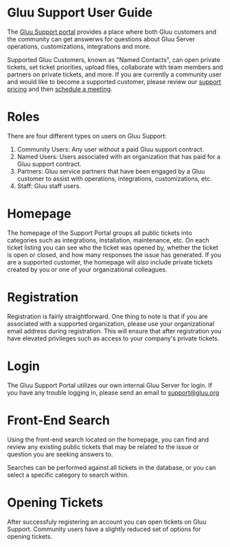 # Gluu Support User Guide
The [Gluu Support portal](https://support.gluu.org) provides a place where both Gluu customers and the community can get answerws for questions about Gluu Server operations, customizations, integrations and more. 

Supported Gluu Customers, known as "Named Contacts", can open private tickets, set ticket priorities, upload files, collaborate with team members and partners on private tickets, and more. If you are currently a community user and would like to become a supported customer, please review our [support pricing](http://gluu.org/pricing) and then [schedule a meeting](http://gluu.org/booking). 

# Roles
There are four different types on users on Gluu Support:
1. Community Users: Any user without a paid Gluu support contract. 
2. Named Users: Users associated with an organization that has paid for a Gluu support contract. 
3. Partners: Gluu service partners that have been engaged by a Gluu customer to assist with operations, integrations, customizations, etc.
4. Staff: Gluu staff users. 

# Homepage
The homepage of the Support Portal groups all public tickets into categories such as integrations, installation, maintenance, etc. On each ticket listing you can see who the ticket was opened by, whether the ticket is open or closed, and how many responses the issue has generated. If you are a supported customer, the homepage will also include private tickets created by you or one of your organizational colleagues.  

# Registration
Registration is fairly straightforward. One thing to note is that if you are associated with a supported organization, please use your organizational email address during registration. This will ensure that after registration you have elevated privileges such as access to your company's private tickets. 

# Login 
The Gluu Support Portal utilizes our own internal Gluu Server for login. If you have any trouble logging in, please send an email to [support@gluu.org](mailto:support@gluu.org)

# Front-End Search
Using the front-end search located on the homepage, you can find and review any existing public tickets that may be related to the issue or question you are seeking answers to. 

Searches can be performed against all tickets in the database, or you can select a specific category to search within. 

# Opening Tickets
After successfuly registering an account you can open tickets on Gluu Support. Community users have a slightly reduced set of options for opening tickets. 
